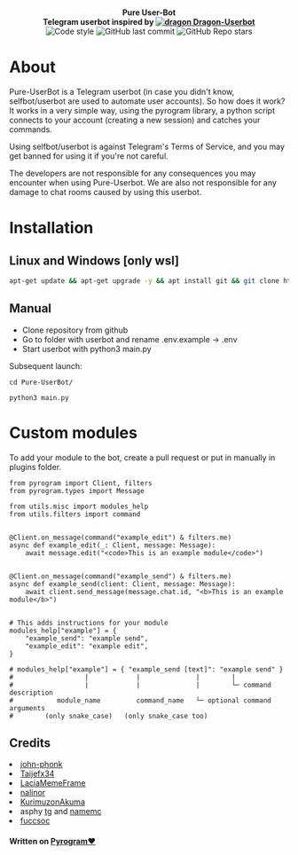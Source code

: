 <p align="center">
    <br>
    <b>Pure User-Bot</b>
    <br>
    <b>Telegram userbot inspired by <a href='https://github.com/Dragon-Userbot/Dragon-Userbot'><img alt="dragon" src="./dragon.png"/> Dragon-Userbot</a></b>
    <br>
    <img src="https://img.shields.io/badge/code%20style-black-000000.svg?style=for-the-badge" alt="Code style">
    <img alt="GitHub last commit" src="https://img.shields.io/github/last-commit/PureAholy/Pure-UserBot?style=for-the-badge">
    <img alt="GitHub Repo stars" src="https://img.shields.io/github/stars/PureAholy/Pure-Userbot?style=for-the-badge">
</p>

<h1>About</h1>
<p>Pure-UserBot is a Telegram userbot (in case you didn't know, selfbot/userbot are used to automate user accounts).
So how does it work? It works in a very simple way, using the pyrogram library, a python script connects to your account (creating a new session) and catches your commands.

Using selfbot/userbot is against Telegram's Terms of Service, and you may get banned for using it if you're not careful.

The developers are not responsible for any consequences you may encounter when using Pure-Userbot. We are also not
responsible for any damage to chat rooms caused by using this userbot.</p>

<h1>Installation</h1>
<h2>Linux and Windows [only wsl]</h2>

```bash
apt-get update && apt-get upgrade -y && apt install git && git clone https://github.com/PureAholy/Pure-UserBot && cd Pure-UserBot/ && bash install.sh
```

<h2>Manual</h2>
<ul>
<li>Clone repository from github</li>
<li>Go to folder with userbot and rename .env.example -> .env</li>
<li>Start userbot with python3 main.py</li>
</ul>

Subsequent launch:
<pre><code>cd Pure-UserBot/</code></pre>
<pre><code>python3 main.py</code></pre>

<h1>Custom modules</h1>

<p>To add your module to the bot, create a pull request or put in manually in plugins folder.</p>

```python3
from pyrogram import Client, filters
from pyrogram.types import Message

from utils.misc import modules_help
from utils.filters import command


@Client.on_message(command("example_edit") & filters.me)
async def example_edit(_: Client, message: Message):
    await message.edit("<code>This is an example module</code>")


@Client.on_message(command("example_send") & filters.me)
async def example_send(client: Client, message: Message):
    await client.send_message(message.chat.id, "<b>This is an example module</b>")


# This adds instructions for your module
modules_help["example"] = {
    "example_send": "example send",
    "example_edit": "example edit",
}

# modules_help["example"] = { "example_send [text]": "example send" }
#                  |            |              |        |
#                  |            |              |        └─ command description
#           module_name         command_name   └─ optional command arguments
#        (only snake_case)   (only snake_case too)
```

<h2>Credits</h2>
<nav>
<li><a href='https://github.com/john-phonk'>john-phonk</a></li>
<li><a href='https://github.com/Taijefx34'>Taijefx34</a></li>
<li><a href='https://github.com/LaciaMemeFrame'>LaciaMemeFrame</a></li>
<li><a href='https://github.com/iamnalinor'>nalinor</a></li>
<li><a href='https://github.com/KurimuzonAKuma'>KurimuzonAkuma</a></li>
<li>asphy <a href='https://t.me/LKRinternationalrunetcomphinc'>tg</a> and <a href='https://ru.namemc.com/profile/asphyxiamywife.1'>namemc</a></li>
<li><a href='http://t.me/fuccsoc'>fuccsoc</a></li>
</nav>
<h4>Written on <a href='https://github.com/KurimuzonAkuma/pyrogram'>Pyrogram❤️</a></h4>
